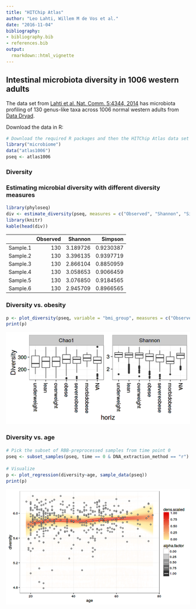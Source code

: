 ```yaml
---
title: "HITChip Atlas"
author: "Leo Lahti, Willem M de Vos et al."
date: "2016-11-04"
bibliography: 
- bibliography.bib
- references.bib
output: 
  rmarkdown::html_vignette
---
```

<!--
  %\VignetteEngine{knitr::rmarkdown}
  %\VignetteIndexEntry{microbiome tutorial - atlas}
  %\usepackage[utf8]{inputenc}
-->


## Intestinal microbiota diversity in 1006 western adults

The data set from [Lahti et al. Nat. Comm. 5:4344,
2014](http://www.nature.com/ncomms/2014/140708/ncomms5344/full/ncomms5344.html)
has microbiota profiling of 130 genus-like taxa across 1006 normal
western adults from [Data Dryad](http://doi.org/10.5061/dryad.pk75d).

Download the data in R:


```r
# Download the required R packages and then the HITChip Atlas data set
library("microbiome")
data("atlas1006")
pseq <- atlas1006
```


### Diversity 

### Estimating microbial diversity with different diversity measures


```r
library(phyloseq)
div <- estimate_diversity(pseq, measures = c("Observed", "Shannon", "Simpson"))
library(knitr)
kable(head(div))
```



|         | Observed|  Shannon|   Simpson|
|:--------|--------:|--------:|---------:|
|Sample.1 |      130| 3.189726| 0.9230387|
|Sample.2 |      130| 3.396135| 0.9397719|
|Sample.3 |      130| 2.866104| 0.8850959|
|Sample.4 |      130| 3.058653| 0.9066459|
|Sample.5 |      130| 3.076850| 0.9184565|
|Sample.6 |      130| 2.945709| 0.8966565|


### Diversity vs. obesity


```r
p <- plot_diversity(pseq, variable = "bmi_group", measures = c("Observed", "Shannon", "Simpson"), det.th = 250)
print(p)
```

![plot of chunk div-example2](figure/div-example2-1.png)


### Diversity vs. age


```r
# Pick the subset of RBB-preprocessed samples from time point 0
pseq <- subset_samples(pseq, time == 0 & DNA_extraction_method == "r")

# Visualize
p <- plot_regression(diversity~age, sample_data(pseq))
print(p)
```

![plot of chunk atlas-example3](figure/atlas-example3-1.png)


